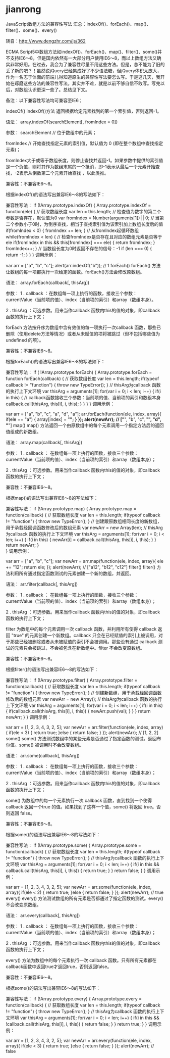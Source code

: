 # jianrong
JavaScript数组方法的兼容性写法 汇总：indexOf()、forEach()、map()、filter()、some()、every()

转自：http://www.dengzhr.com/js/362

ECMA Script5中数组方法如indexOf()、forEach()、map()、filter()、some()并不支持IE6～8，但是国内依然有一大部分用户使用IE6～8，而以上数组方法又确实非常好用。在过去，我会为了兼容性尽量不用这些方法。但是，总不能为了旧的丢了新的吧？！虽然说jQuery已经集成好了不少语法糖，但jQuery体积太庞大，作为一名志于体面的前端儿得知道原生的兼容性写法要怎么写。于是这几天，我开始在琢磨这些方法的兼容性写法。其实并不难，就是以前不够自信不敢写。写完以后，对数组认识更深一些了。总结见下文。

备注：以下兼容性写法均可兼容至IE6；

indexOf()
indexOf()方法 返回根据给定元素找到的第一个索引值，否则返回-1。

语法：
array.indexOf(searchElement[, fromIndex = 0])

参数：
searchElement // 位于数组中的元素；

fromIndex // 开始查找指定元素的索引值，默认值为 0 (即在整个数组中查找指定元素)；

fromIndex大于或等于数组长度，则停止查找并返回-1。如果参数中提供的索引值是一个负值，则将其作为数组末尾的一个抵消，即-1表示从最后一个元素开始查找，-2表示从倒数第二个元素开始查找 ，以此类推。

兼容性：不兼容IE6～8。

根据indexOf()的语法写出兼容IE6～8的写法如下：

兼容性写法：
if (!Array.prototype.indexOf) {
    Array.prototype.indexOf = function(ele) {
        // 获取数组长度
        var len = this.length;
        // 检查值为数字的第二个参数是否存在，默认值为0
        var fromIndex = Number(arguments[1]) || 0;
        // 当第二个参数小于0时，为倒序查找，相当于查找索引值为该索引加上数组长度后的值
        if(fromIndex < 0) {
            fromIndex += len;
        }
        // 从fromIndex起循环数组
        while(fromIndex < len) {
            // 检查fromIndex是否存在且对应的数组元素是否等于ele
            if(fromIndex in this && this[fromIndex] === ele) {
                return fromIndex;
            }
            fromIndex++;
        }
        // 当数组长度为0时返回不存在的信号：-1
        if (len === 0) {
            return -1;
        }
    }
}
调用示例：

var arr = ["a", "b", "c"];
alert(arr.indexOf("b")); // 1
forEach()
forEach() 方法让数组的每一项都执行一次给定的函数。forEach()方法会修改原数组。

语法：
array.forEach(callback[, thisArg])

参数：
1 . callback ：在数组每一项上执行的函数，接收三个参数：
currentValue（当前项的值）、index（当前项的索引）和array（数组本身）。

2 . thisArg ：可选参数。用来当作callback 函数内this的值的对象，即callback 函数的执行上下文；

forEach 方法按升序为数组中含有效值的每一项执行一次callback 函数，那些已删除（使用delete方法等情况）或者从未赋值的项将被跳过（但不包括哪些值为 undefined 的项）。

兼容性：不兼容IE6～8。

根据forEach()的语法写出兼容IE6～8的写法如下：

兼容性写法：
if ( !Array.prototype.forEach) {
  Array.prototype.forEach = function forEach(callback) {
      // 获取数组长度
    var len = this.length;
    if(typeof callback != "function") {
        throw new TypeError();
    }
    // thisArg为callback 函数的执行上下文环境
    var thisArg = arguments[1];
    for(var i = 0; i < len; i++) {
        if(i in this) {
            // callback函数接收三个参数：当前项的值、当前项的索引和数组本身
            callback.call(thisArg, this[i], i, this);
        }
    }
  }
}
调用示例：

var arr = ["a", "b", "c", "a", "d", "a"];
arr.forEach(function(ele, index, array){
    if(ele == "a") {
        array[index] = "**";
    }
});
alert(newArr); // ["**", "b", "c", "**", "d", "**"]
map()
map() 方法返回一个由原数组中的每个元素调用一个指定方法后的返回值组成的新数组。

语法：
array.map(callback[, thisArg])

参数：
1 . callback ： 在数组每一项上执行的函数，接收三个参数：
currentValue（当前项的值）、index（当前项的索引）和array（数组本身）；

2 . thisArg ：可选参数。用来当作callback 函数内this的值的对象，即callback 函数的执行上下文；

兼容性：不兼容IE6～8。

根据map()的语法写出兼容IE6～8的写法如下：

兼容性写法：
if (!Array.prototype.map) {
  Array.prototype.map = function(callback) {
      // 获取数组长度
      var len = this.length;
      if(typeof callback != "function") {
          throw new TypeError();
      }
      // 创建跟原数组相同长度的新数组，用于承载经回调函数修改后的数组元素
      var newArr = new Array(len);
      // thisArg为callback 函数的执行上下文环境
      var thisArg = arguments[1];
      for(var i = 0; i < len; i++) {
          if(i in this) {
              newArr[i] = callback.call(thisArg, this[i], i, this);
          }
      }
      return newArr;
  }    
}
调用示例：

var arr = ["a", "b", "c"];
var newArr = arr.map(function(ele, index, array){
    ele += "12";
    return ele;
});
alert(newArr); // ["a12", "b12", "c12"]
filter()
filter() 方法利用所有通过指定函数测试的元素创建一个新的数组，并返回。

语法：
arr.filter(callback[, thisArg])

参数：
1 . callback ： 在数组每一项上执行的函数，接收三个参数：
currentValue（当前项的值）、index（当前项的索引）和array（数组本身）；

2 . thisArg ：可选参数。用来当作callback 函数内this的值的对象，即callback 函数的执行上下文；

filter 为数组中的每个元素调用一次 callback 函数，并利用所有使得 callback 返回 "true" 的元素创建一个新数组。callback 只会在已经赋值的索引上被调用，对于那些已经被删除或者从未被赋值的索引不会被调用。那些没有通过 callback 测试的元素只会被跳过，不会被包含在新数组中。filter 不会改变原数组。

兼容性：不兼容IE6～8。

根据filter()的语法写出兼容IE6～8的写法如下：

兼容性写法：
if (!Array.prototype.filter) {
    Array.prototype.filter = function(callback) {
      // 获取数组长度
      var len = this.length;
      if(typeof callback != "function") {
          throw new TypeError();
      }
      // 创建新数组，用于承载经回调函数修改后的数组元素
      var newArr = new Array();
      // thisArg为callback 函数的执行上下文环境
      var thisArg = arguments[1];
      for(var i = 0; i < len; i++) {
          if(i in this) {
              if(callback.call(thisArg, this[i], i, this)) {
                  newArr.push(val);
              }
          }
      }
      return newArr;
  }
}
调用示例：

var arr = [1, 2, 3, 4, 3, 2, 5];
var newArr = arr.filter(function(ele, index, array){
    if(ele < 3) {
        return true;
    }else {
        return false;
    }
});
alert(newArr); // [1, 2, 2]
some()
some() 方法测试数组中的某些元素是否通过了指定函数的测试。返回布尔值。some() 被调用时不会改变数组。

语法：
arr.some(callback[, thisArg])

参数：
1 . callback ： 在数组每一项上执行的函数，接收三个参数：
currentValue（当前项的值）、index（当前项的索引）和array（数组本身）；

2 . thisArg ：可选参数。用来当作callback 函数内this的值的对象，即callback 函数的执行上下文；

some() 为数组中的每一个元素执行一次 callback 函数，直到找到一个使得 callback 返回一个true 的值。如果找到了这样一个值，some() 将返回 true。否则返回 false。

兼容性：不兼容IE6～8。

根据some()的语法写出兼容IE6～8的写法如下：

兼容性写法：
if (!Array.prototype.some) {
  Array.prototype.some = function(callback) {
      // 获取数组长度
      var len = this.length;
      if(typeof callback != "function") {
          throw new TypeError();
      }
      // thisArg为callback 函数的执行上下文环境
      var thisArg = arguments[1];
      for(var i = 0; i < len; i++) {
          if(i in this && callback.call(thisArg, this[i], i, this)) {
              return true;
          }
      }
      return false;
  }
}
调用示例：

var arr = [1, 2, 3, 4, 3, 2, 5];
var newArr = arr.some(function(ele, index, array){
    if(ele < 2) {
        return true;
    }else {
        return false;
    }
});
alert(newArr); // true
every()
every() 方法测试数组的所有元素是否都通过了指定函数的测试。every() 不会改变原数组。

语法：
arr.every(callback[, thisArg])

参数：
1 . callback ： 在数组每一项上执行的函数，接收三个参数：
currentValue（当前项的值）、index（当前项的索引）和array（数组本身）；

2 . thisArg ：可选参数。用来当作callback 函数内this的值的对象，即callback 函数的执行上下文；

every() 方法为数组中的每个元素执行一次 callback 函数。只有所有元素都在callback函数中返回true才返回true，否则返回false。

兼容性：不兼容IE6～8。

根据some()的语法写出兼容IE6～8的写法如下：

兼容性写法：
if (!Array.prototype.every) {
  Array.prototype.every = function(callback) {
      // 获取数组长度
      var len = this.length;
      if(typeof callback != "function") {
          throw new TypeError();
      }
      // thisArg为callback 函数的执行上下文环境
      var thisArg = arguments[1];
      for(var i = 0; i < len; i++) {
          if(i in this && !callback.call(thisArg, this[i], i, this)) {
              return false;
          }
      }
      return true;
  }
}
调用示例：

var arr = [1, 2, 3, 4, 3, 2, 5];
var newArr = arr.every(function(ele, index, array){
    if(ele < 3) {
        return true;
    }else {
        return false;
    }
});
alert(newArr); // false

